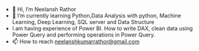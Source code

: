 - 👋 Hi, I’m Neelansh Rathor 
- 🌱 I’m currently learning Python,Data Analysis with python, Machine Learning, Deep Learning, SQL server and Data Structure
- I am having experience of Power BI. How to write DAX, clean data using Power Query and performing operations in Power Query.
- 📫 How to reach neelanshkumarrathor@gmail.com

<!---
NeelanshCoder/NeelanshCoder is a ✨ special ✨ repository because its `README.md` (this file) appears on your GitHub profile.
You can click the Preview link to take a look at your changes.
--->
